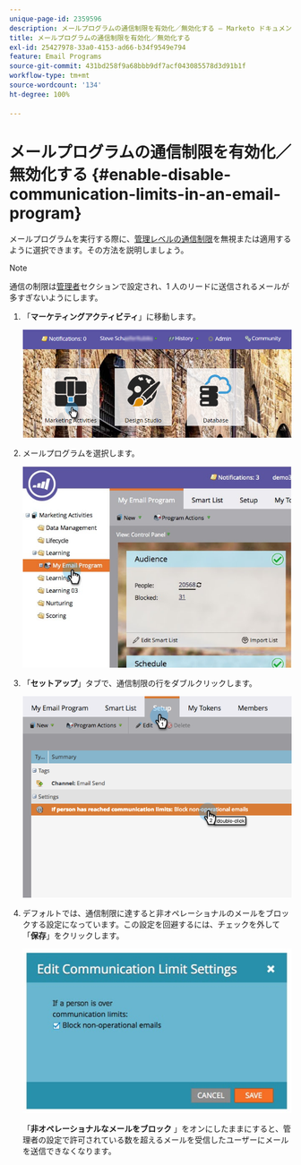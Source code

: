 ```yaml
---
unique-page-id: 2359596
description: メールプログラムの通信制限を有効化／無効化する — Marketo ドキュメント — 製品ドキュメント
title: メールプログラムの通信制限を有効化／無効化する
exl-id: 25427978-33a0-4153-ad66-b34f9549e794
feature: Email Programs
source-git-commit: 431bd258f9a68bbb9df7acf043085578d3d91b1f
workflow-type: tm+mt
source-wordcount: '134'
ht-degree: 100%

---
```


# メールプログラムの通信制限を有効化／無効化する {#enable-disable-communication-limits-in-an-email-program}

メールプログラムを実行する際に、[管理レベルの通信制限](/help/marketo/product-docs/administration/email-setup/enable-communication-limits.md)を無視または適用するように選択できます。その方法を説明しましょう。

>[!NOTE]
>
>通信の制限は[管理者](/help/marketo/product-docs/administration/email-setup/enable-communication-limits.md)セクションで設定され、1 人のリードに送信されるメールが多すぎないようにします。

1. 「**マーケティングアクティビティ**」に移動します。

   ![](assets/login-marketing-activities-3.png)

1. メールプログラムを選択します。

   ![](assets/selectemailprogram-3.jpg)

1. 「**セットアップ**」タブで、通信制限の行をダブルクリックします。

   ![](assets/blockoperational.png)

1. デフォルトでは、通信制限に達すると非オペレーショナルのメールをブロックする設定になっています。この設定を回避するには、チェックを外して「**保存**」をクリックします。

   ![](assets/ifaperson.jpg)

   「**非オペレーショナルなメールをブロック** 」をオンにしたままにすると、管理者の設定で許可されている数を超えるメールを受信したユーザーにメールを送信できなくなります。
